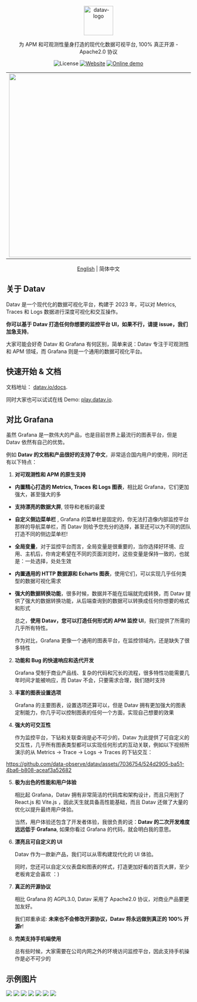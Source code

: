 <p align="center">
  <img src="https://datav.io/logo.png" alt="datav-logo" width="80" />
</p>


<p align="center">
  为 APM 和可观测性量身打造的现代化数据可视平台, 100% 真正开源 - Apache2.0 协议
</px>

<p align="center">
    <img alt="License" src="https://img.shields.io/badge/license-Apache2.0-brightgreen"> 
    <a href="https://datav.io"><img alt="Website" src="https://img.shields.io/badge/官网-datav.io-blue"></a>
    <a href="https://play.datav.io"><img alt="Online demo" src="https://img.shields.io/badge/在线-demo-blue"></a>
</p>


<div>
  <table>
      <tr>
          <td align="center">
               <img src="https://github.com/data-observe/assets/blob/main/datav-readme/home-example1.jpg?raw=true" width="500px" />
          </td>
          <td align="center">
                <img src="https://github.com/data-observe/assets/blob/main/datav-readme/white-host.jpg?raw=true" width="500px" />
          </td>
      </tr>
  </table>
   <p align="center">
        <a href="./README.md">English</a> | 简体中文
  </p>
</div>
  
  
## 关于 Datav

Datav 是一个现代化的数据可视化平台，构建于 2023 年，可以对 Metrics, Traces 和 Logs 数据进行深度可视化和交互操作。

**你可以基于 Datav 打造任何你想要的监控平台 UI，如果不行，请提 issue，我们加急支持**。

大家可能会好奇 Datav 和 Grafana 有何区别，简单来说：Datav 专注于可观测性和 APM 领域，而 Grafana 则是一个通用的数据可视化平台。

## 快速开始 & 文档

文档地址： [datav.io/docs](https://datav.io/docs).

同时大家也可以试试在线 Demo:  [play.datav.io](https://play.datav.io).

## 对比 Grafana

虽然 Grafana 是一款伟大的产品，也是目前世界上最流行的图表平台，但是 Datav 依然有自己的优势。

例如 **Datav 的文档和产品很好的支持了中文**，非常适合国内用户的使用，同时还有以下特点：

1. **对可观测性和 APM 的原生支持**
  
 - **内置精心打造的 Metrics, Traces 和 Logs 图表**，相比起 Grafana，它们更加强大，甚至强大的多
 - **支持漂亮的数据大屏**, 领导和老板的最爱
 - **自定义侧边菜单栏** , Grafana 的菜单栏是固定的，你无法打造像内部监控平台那样的导航菜单栏，而 Datav 则给予您充分的选择，甚至还可以为不同的团队打造不同的侧边菜单栏!
 - **全局变量**，对于监控平台而言，全局变量是很重要的，当你选择好环境、应用、主机后，你肯定希望在不同的页面浏览时，这些变量是保持一致的，也就是：一处选择，处处生效
 - **内置通用的 HTTP 数据源和 Echarts 图表**，使用它们，可以实现几乎任何类型的数据可视化需求
 - **强大的数据转换功能**，很多时候，数据并不能在后端就完成转换，而 Datav 提供了强大的数据转换功能，从后端查询到的数据可以转换成任何你想要的格式和形式


    总之，**使用 Datav，您可以打造任何形式的 APM 监控 UI**，我们提供了所需的几乎所有特性。
 
    作为对比，Grafana 更像一个通用的图表平台，在监控领域内，还是缺失了很多特性

2. **功能和 Bug 的快速响应和迭代开发**

    Grafana 受制于商业产品线、复杂的代码和冗长的流程，很多特性功能需要几年时间才能被响应，而 Datav 不会，只要需求合理，我们随时支持

3. **丰富的图表设置选项**
    
     Grafana 的主要图表，设置选项还算可以，但是 Datav 拥有更加强大的图表定制能力，你几乎可以控制图表的任何一个方面，实现自己想要的效果
   
4. **强大的可交互性**

     作为监控平台，下钻和关联查询是必不可少的，Datav 为此提供了可自定义的交互性，几乎所有图表类型都可以实现任何形式的互动关联，例如以下视频所演示的从 Metrics -> Trace -> Logs -> Traces 的下钻交互：

https://github.com/data-observe/datav/assets/7036754/524d2905-ba51-4ba6-b808-aceaf3a52682

5. **极为出色的性能和用户体验**
   
   相比起 Grafana，Datav 拥有非常简洁的代码库和架构设计，而且只用到了 React.js 和 Vite.js ，因此天生就具备高性能基础，而且 Datav 还做了大量的优化以提升最终用户体验。


   当然，用户体验还包含了开发者体验，我很负责的说：**Datav 的二次开发难度远远低于 Grafana**, 如果你看过 Grafana 的代码，就会明白我的意思。
   
6. **漂亮且可自定义的 UI**

    Datav 作为一款新产品，我们可以从零构建现代化的 UI 体验。

    同时，您还可以自定义仪表盘和图表的样式，打造更加好看的首页大屏，至少老板肯定会喜欢 ：)

7.  **真正的开源协议**

    相比 Grafana 的 AGPL3.0, Datav 采用了 Apache2.0 协议，对商业产品要更加友好。

    我们郑重承诺: **未来也不会修改开源协议，Datav 将永远做到真正的 100% 开源r**!

8.  **完美支持手机端使用**
   
    总有些时候，大家需要在公司内网之外的环境访问监控平台，因此支持手机操作是必不可少的


## 示例图片

<img src="https://github.com/data-observe/assets/blob/main/datav-readme/home-example1.jpg?raw=true" />

<img src="https://github.com/data-observe/assets/blob/main/datav-readme/runtime-example.jpg?raw=true" />

<img src="https://github.com/data-observe/assets/blob/main/datav-readme/host-example.jpg?raw=true" />

<img src="https://github.com/data-observe/assets/blob/main/datav-readme/trace-search-example.jpg?raw=true" />

<img src="https://github.com/data-observe/assets/blob/main/datav-readme/trace-example.jpg?raw=true" />

<img src="https://github.com/data-observe/assets/blob/main/datav-readme/log-example.jpg?raw=true" />

<img src="https://github.com/data-observe/assets/blob/main/datav-readme/alert-example.jpg?raw=true" />

